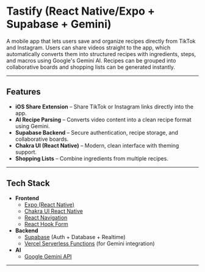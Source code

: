 # Tastify (React Native/Expo + Supabase + Gemini)

A mobile app that lets users save and organize recipes directly from TikTok and Instagram.
Users can share videos straight to the app, which automatically converts them into structured
recipes with ingredients, steps, and macros using Google's Gemini AI. Recipes can be grouped
into collaborative boards and shopping lists can be generated instantly.

---

## Features

- **iOS Share Extension** – Share TikTok or Instagram links directly into the app.
- **AI Recipe Parsing** – Converts video content into a clean recipe format using Gemini.
- **Supabase Backend** – Secure authentication, recipe storage, and collaborative boards.
- **Chakra UI (React Native)** – Modern, clean interface with theming support.
- **Shopping Lists** – Combine ingredients from multiple recipes.

---

## Tech Stack

- **Frontend**
  - [Expo (React Native)](https://expo.dev/)
  - [Chakra UI React Native](https://github.com/chakra-ui/chakra-ui-react-native)
  - [React Navigation](https://reactnavigation.org/)
  - [React Hook Form](https://react-hook-form.com/)
- **Backend**
  - [Supabase](https://supabase.com/) (Auth + Database + Realtime)
  - [Vercel Serverless Functions](https://vercel.com/) (for Gemini integration)
- **AI**
  - [Google Gemini API](https://ai.google.dev/)

---

